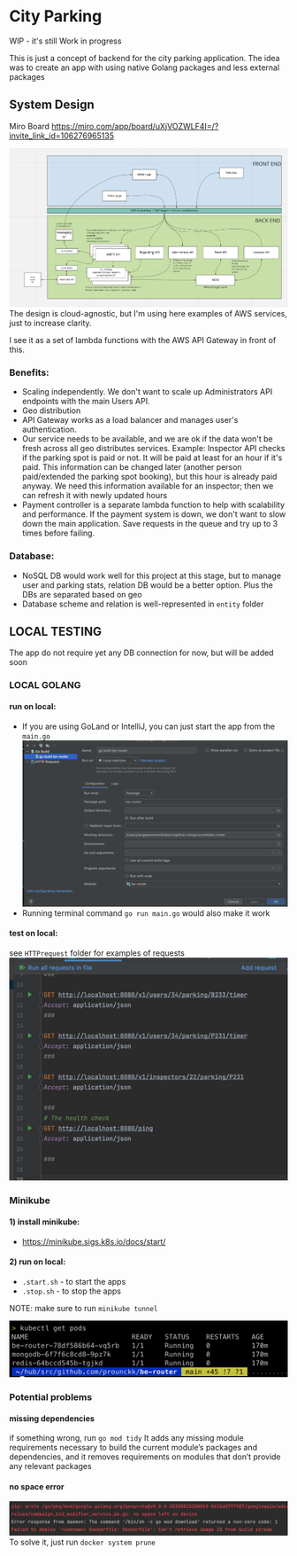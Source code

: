 # City Parking 

WIP  - it's still Work in progress 

This is just a concept of backend for the city parking application.
The idea was to create an app with using native Golang packages and less external packages

## System Design
Miro Board https://miro.com/app/board/uXjVOZWLF4I=/?invite_link_id=106276965135

![](docs/Global-Parking-System-Design-miro.png)
The design is cloud-agnostic, but I'm using here examples of AWS services, just to increase clarity.

I see it as a set of lambda functions with the AWS API Gateway in front of this.
### Benefits:
- Scaling independently. We don't want to scale up Administrators API endpoints with the main Users API.
- Geo distribution
- API Gateway works as a load balancer and manages user's authentication.
- Our service needs to be available, and we are ok if the data won't be fresh across all geo distributes services.
  Example: Inspector API checks if the parking spot is paid or not. It will be paid at least for an hour if it's paid. This information can be changed later (another person paid/extended the parking spot booking), but this hour is already paid anyway. We need this information available for an inspector; then we can refresh it with newly updated hours
- Payment controller is a separate lambda function to help with scalability and performance. If the payment system is down, we don't want to slow down the main application. Save requests in the queue and try up to 3 times before failing. 
### Database:
- NoSQL DB would work well for this project at this stage, but to manage user and parking stats, relation DB would be a better option. Plus the DBs are separated based on geo
- Database scheme and relation is well-represented in `entity` folder

 
## LOCAL TESTING
The app do not require yet any DB connection for now, but will be added soon
### LOCAL GOLANG
#### run on local: 
- If you are using GoLand or IntelliJ, you can just start the app from the `main.go`
![](docs/go-build.png)
- Running terminal command  `go run main.go` would also make it work
#### test on local:
see `HTTPrequest` folder for examples of requests
![](docs/httprequests.png)

### Minikube
#### 1) install minikube:
- https://minikube.sigs.k8s.io/docs/start/
#### 2) run on local:
- `.start.sh` - to start the apps
- `.stop.sh` - to stop the apps

NOTE: make sure to run `minikube tunnel`

![](docs/get-pods.png)


### Potential problems
#### missing dependencies
if something wrong, run `go mod tidy` It adds any missing module requirements necessary to build the current module’s packages and dependencies, and it removes requirements on modules that don’t provide any relevant packages

#### no space error
![](docs/no-space.png)
To solve it, just run `docker system prune`

